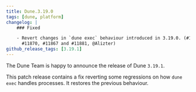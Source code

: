 ```yaml
---
title: Dune.3.19.0
tags: [dune, platform]
changelog: |
    ### Fixed

    - Revert changes in `dune exec` behaviour introduced in 3.19.0. (#11879, fixes
      #11870, #11867 and #11881, @Alizter)
github_release_tags: [3.19.1]
---
```



The Dune Team is happy to announce the release of Dune `3.19.1`.

This patch release contains a fix reverting some regressions on how `dune exec`
handles processes. It restores the previous behaviour.
